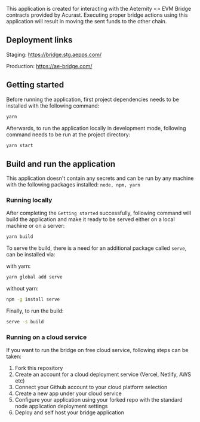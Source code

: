 This application is created for interacting with the Aeternity <> EVM Bridge contracts provided by Acurast. Executing proper bridge actions using this application will result in moving the sent funds to the other chain.

## Deployment links

Staging: https://bridge.stg.aepps.com/

Production: https://ae-bridge.com/

## Getting started

Before running the application, first project dependencies needs to be installed with the following command:

```sh
yarn
```

Afterwards, to run the application locally in development mode, following command needs to be run at the project directory:

```sh
yarn start
```

## Build and run the application

This application doesn't contain any secrets and can be run by any machine with the following packages installed: `node, npm, yarn`

### Running locally

After completing the `Getting started` successfully, following command will build the application and make it ready to be served either on a local machine or on a server:

```sh
yarn build
```

To serve the build, there is a need for an additional package called `serve`, can be installed via:

with yarn:

```sh
yarn global add serve
```

without yarn:

```sh
npm -g install serve
```

Finally, to run the build:

```sh
serve -s build
```

### Running on a cloud service

If you want to run the bridge on free cloud service, following steps can be taken:

1. Fork this repository
2. Create an account for a cloud deployment service (Vercel, Netlify, AWS etc)
3. Connect your Github account to your cloud platform selection
4. Create a new app under your cloud service
5. Configure your application using your forked repo with the standard node application deployment settings
6. Deploy and self host your bridge application
